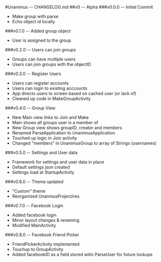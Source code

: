 <!--
	Unanimus - CHANGELOG.md
	Copyright (c) 2015 Sam Gilbert et. al.
-->
#Unanimus -- CHANGELOG.md
##v0 -- Alpha
###v0.0.0 -- Initial Commit
* Make group with parse
* Echo object id locally

###v0.1.0 -- Added group object
* User is assigned to the group

###v0.2.0 -- Users can join groups
* Groups can have multiple users
* Users can join groups with the objectID

###v0.3.0 -- Register Users
* Users can register accounts
* Users can login to existing acccounts
* App directs users to screen based on cached user (or lack of)
* Cleaned up code in MakeGroupActivity

###v0.4.0 -- Group View
* New Main view links to Join and Make
* Main shows all groups user is a member of
* New Group view shows groupID, creator and members
* Renamed ParseApplication to UnanimusApplication
* Touched up logic in Join activity
* Changed "members" in UnanimusGroup to array of Strings (usernames)

###v0.5.0 -- Settings and User data
* Framework for settings and user data in place
* Default settings json created
* Settings load at StartupActivity

###v0.6.0 -- Theme updated
* "Custom" theme
* Reorganized UnanmusProject/res

###v0.7.0 -- Facebook Login
* Added facebook login
* Minor layout changes & renaming
* Modified MainActivity

###v0.8.0 -- Facebook Friend Picker
* FriendPickerActivity implemented
* Touchup to GroupActivity
* Added facebookID as a field stored witin ParseUser for future lookups
 
<!-- vim : set ts=2 sw=2 et syn=markdown : -->
